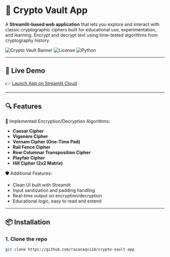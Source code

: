 # 🔐 Crypto Vault App

A **Streamlit-based web application** that lets you explore and interact with classic cryptographic ciphers built for educational use, experimentation, and learning. Encrypt and decrypt text using time-tested algorithms from cryptography history.

![Crypto Vault Banner](https://img.shields.io/badge/Built%20with-Streamlit-blue?style=flat-square)
![License](https://img.shields.io/github/license/razanaqvi14/crypto-vault-app?style=flat-square)
![Python](https://img.shields.io/badge/Python-3.12%2B-blue.svg?style=flat-square)

---

## 🚀 Live Demo

👉 [Launch App on Streamlit Cloud](https://crypto-vault-app-38m4hkiykm6egvx84pfqgv.streamlit.app)

---

## 🔍 Features

🔐 Implemented Encryption/Decryption Algorithms:

- **Caesar Cipher**
- **Vigenère Cipher**
- **Vernam Cipher (One-Time Pad)**
- **Rail Fence Cipher**
- **Row Columnar Transposition Cipher**
- **Playfair Cipher**
- **Hill Cipher (2x2 Matrix)**

🛡️ Additional Features:

- Clean UI built with Streamlit
- Input sanitization and padding handling
- Real-time output on encryption/decryption
- Educational logic, easy to read and extend

---

## 📦 Installation

### 1. Clone the repo

```bash
git clone https://github.com/razanaqvi14/crypto-vault-app
```

